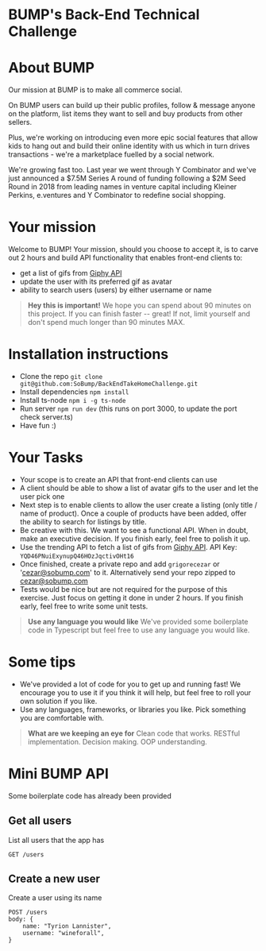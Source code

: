 BUMP's Back-End Technical Challenge
===

# About BUMP

Our mission at BUMP is to make all commerce social.

On BUMP users can build up their public profiles, follow & message anyone on the platform, list items they want to sell and buy products from other sellers.

Plus, we're working on introducing even more epic social features that allow kids to hang out and build their online identity with us which in turn drives transactions - we're a marketplace fuelled by a social network.

We're growing fast too. Last year we went through Y Combinator and we've just announced a $7.5M Series A round of funding following a $2M Seed Round in 2018 from leading names in venture capital including Kleiner Perkins, e.ventures and Y Combinator to redefine social shopping.

# Your mission

Welcome to BUMP! Your mission, should you choose to accept it, is to carve out 2 hours and build API functionality that enables front-end clients to:
* get a list of gifs from [Giphy API](https://developers.giphy.com/docs/)
* update the user with its preferred gif as avatar
* ability to search users (users) by either username or name

> **Hey this is important!**
> We hope you can spend about 90 minutes on this project. If you can finish faster -- great! If not, limit yourself and don't spend much longer than 90 minutes MAX.

# Installation instructions
* Clone the repo `git clone git@github.com:SoBump/BackEndTakeHomeChallenge.git`
* Install dependencies `npm install`
* Install ts-node `npm i -g ts-node`
* Run server `npm run dev` (this runs on port 3000, to update the port check server.ts)
* Have fun :)

# Your Tasks

* Your scope is to create an API that front-end clients can use
* A client should be able to show a list of avatar gifs to the user and let the user pick one
* Next step is to enable clients to allow the user create a listing (only title / name of product). Once a couple of products have been added, offer the ability to search for listings by title.
* Be creative with this. We want to see a functional API. When in doubt, make an executive decision. If you finish early, feel free to polish it up.
* Use the trending API to fetch a list of gifs from [Giphy API](https://developers.giphy.com/docs/). API Key: `YQD46PNuiExynupQ46HOzJqctivOHt16`
* Once finished, create a private repo and add `grigorecezar` or 'cezar@sobump.com' to it. Alternatively send your repo zipped to cezar@sobump.com
* Tests would be nice but are not required for the purpose of this exercise. Just focus on getting it done in under 2 hours. If you finish early, feel free to write some unit tests.

> **Use any language you would like**
> We've provided some boilerplate code in Typescript but feel free to use any language you would like.

# Some tips

* We've provided a lot of code for you to get up and running fast! We encourage you to use it if you think it will help, but feel free to roll your own solution if you like.
* Use any languages, frameworks, or libraries you like. Pick something you are comfortable with.

> **What are we keeping an eye for**
> Clean code that works. RESTful implementation. Decision making. OOP understanding.

# Mini BUMP API

Some boilerplate code has already been provided

## Get all users
List all users that the app has

    GET /users

## Create a new user
Create a user using its name

    POST /users
    body: {
        name: "Tyrion Lannister",
        username: "wineforall",
    }
